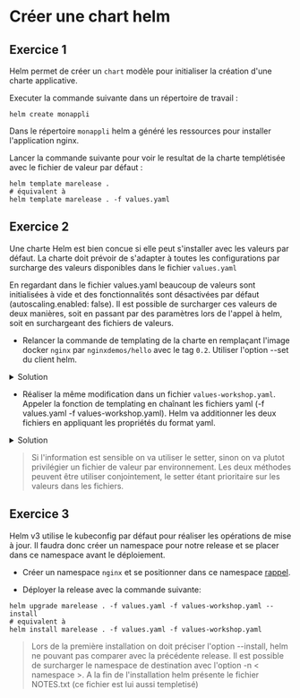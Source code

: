 # Créer une chart helm

## Exercice 1

Helm permet de créer un `chart` modèle pour initialiser la création d'une charte applicative.

Executer la commande suivante dans un répertoire de travail :

```shell
helm create monappli
```

Dans le répertoire `monappli` helm a généré les ressources pour installer l'application nginx.

Lancer la commande suivante pour voir le resultat de la charte templétisée avec le fichier de valeur par défaut :

```shell
helm template marelease .
# équivalent à
helm template marelease . -f values.yaml
```

## Exercice 2

Une charte Helm est bien concue si elle peut s'installer avec les valeurs par défaut.
La charte doit prévoir de s'adapter à toutes les configurations par surcharge des valeurs disponibles dans le fichier `values.yaml`

En regardant dans le fichier values.yaml beaucoup de valeurs sont initialisées à vide et des fonctionnalités sont désactivées par défaut (autoscaling.enabled: false).
Il est possible de surcharger ces valeurs de deux manières, soit en passant par des paramètres lors de l'appel à helm, soit en surchargeant des fichiers de valeurs.

- Relancer la commande de templating de la charte en remplaçant l'image docker `nginx` par `nginxdemos/hello` avec le tag `0.2`. Utiliser l'option --set du client helm.

<details>
<summary>Solution</summary>

```shell
helm template marelease . --set image.repository=nginxdemos/hello,image.tag=0.2
```

</details>

- Réaliser la même modification dans un fichier `values-workshop.yaml`. Appeler la fonction de templating en chaînant les fichiers yaml (-f values.yaml -f values-workshop.yaml).
  Helm va additionner les deux fichiers en appliquant les propriétés du format yaml.

<details>
<summary>Solution</summary>

```shell
# cat values-workshop.yaml
# image:
#   repository: nginxdemos/hello
#   tag: 0.2
helm template marelease . -f values.yaml -f values-workshop.yaml
```

</details>

> Si l'information est sensible on va utiliser le setter, sinon on va plutot privilégier un fichier de valeur par environnement.
> Les deux méthodes peuvent être utiliser conjointement, le setter étant prioritaire sur les valeurs dans les fichiers.

## Exercice 3

Helm v3 utilise le kubeconfig par défaut pour réaliser les opérations de mise à jour. Il faudra donc créer un namespace pour notre release et se placer dans ce namespace avant le déploiement.

- Créer un namespace `nginx` et se positionner dans ce namespace [rappel](../../kubernetes/namespace).

- Déployer la release avec la commande suivante:

```shell
helm upgrade marelease . -f values.yaml -f values-workshop.yaml --install
# equivalent à
helm install marelease . -f values.yaml -f values-workshop.yaml
```

> Lors de la première installation on doit préciser l'option --install, helm ne pouvant pas comparer avec la précédente release.
> Il est possible de surcharger le namespace de destination avec l'option -n < namespace >.
> A la fin de l'installation helm présente le fichier NOTES.txt (ce fichier est lui aussi templetisé)
